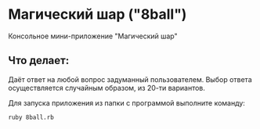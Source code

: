Магический шар ("8ball")
===

Консольное мини-приложение "Магический шар"

## Что делает:

Даёт ответ на любой вопрос задуманный пользователем.
Выбор ответа осуществляется случайным образом, из 20-ти вариантов.

Для запуска приложения из папки с программой выполните команду:

```
ruby 8ball.rb
```
